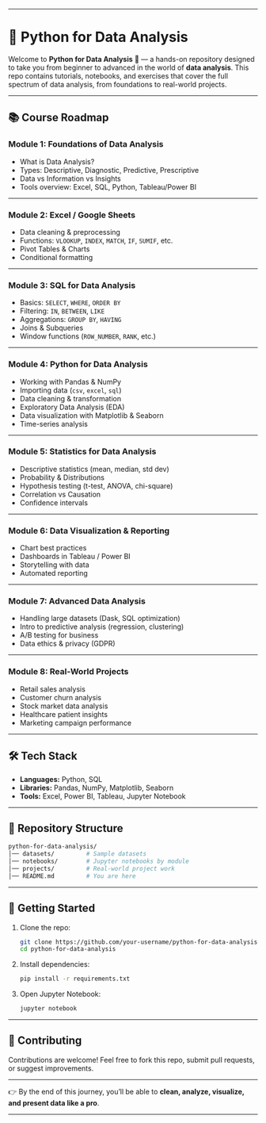 
---

# 🐍 Python for Data Analysis

Welcome to **Python for Data Analysis** 🚀 — a hands-on repository designed to take you from beginner to advanced in the world of **data analysis**. This repo contains tutorials, notebooks, and exercises that cover the full spectrum of data analysis, from foundations to real-world projects.

---

## 📚 Course Roadmap

### **Module 1: Foundations of Data Analysis**

* What is Data Analysis?
* Types: Descriptive, Diagnostic, Predictive, Prescriptive
* Data vs Information vs Insights
* Tools overview: Excel, SQL, Python, Tableau/Power BI

---

### **Module 2: Excel / Google Sheets**

* Data cleaning & preprocessing
* Functions: `VLOOKUP`, `INDEX`, `MATCH`, `IF`, `SUMIF`, etc.
* Pivot Tables & Charts
* Conditional formatting

---

### **Module 3: SQL for Data Analysis**

* Basics: `SELECT`, `WHERE`, `ORDER BY`
* Filtering: `IN`, `BETWEEN`, `LIKE`
* Aggregations: `GROUP BY`, `HAVING`
* Joins & Subqueries
* Window functions (`ROW_NUMBER`, `RANK`, etc.)

---

### **Module 4: Python for Data Analysis**

* Working with Pandas & NumPy
* Importing data (`csv`, `excel`, `sql`)
* Data cleaning & transformation
* Exploratory Data Analysis (EDA)
* Data visualization with Matplotlib & Seaborn
* Time-series analysis

---

### **Module 5: Statistics for Data Analysis**

* Descriptive statistics (mean, median, std dev)
* Probability & Distributions
* Hypothesis testing (t-test, ANOVA, chi-square)
* Correlation vs Causation
* Confidence intervals

---

### **Module 6: Data Visualization & Reporting**

* Chart best practices
* Dashboards in Tableau / Power BI
* Storytelling with data
* Automated reporting

---

### **Module 7: Advanced Data Analysis**

* Handling large datasets (Dask, SQL optimization)
* Intro to predictive analysis (regression, clustering)
* A/B testing for business
* Data ethics & privacy (GDPR)

---

### **Module 8: Real-World Projects**

* Retail sales analysis
* Customer churn analysis
* Stock market data analysis
* Healthcare patient insights
* Marketing campaign performance

---

## 🛠️ Tech Stack

* **Languages:** Python, SQL
* **Libraries:** Pandas, NumPy, Matplotlib, Seaborn
* **Tools:** Excel, Power BI, Tableau, Jupyter Notebook

---

## 📂 Repository Structure

```bash
python-for-data-analysis/
│── datasets/         # Sample datasets  
│── notebooks/        # Jupyter notebooks by module  
│── projects/         # Real-world project work  
│── README.md         # You are here  
```

---

## 🚀 Getting Started

1. Clone the repo:

   ```bash
   git clone https://github.com/your-username/python-for-data-analysis.git
   cd python-for-data-analysis
   ```
2. Install dependencies:

   ```bash
   pip install -r requirements.txt
   ```
3. Open Jupyter Notebook:

   ```bash
   jupyter notebook
   ```

---

## 🤝 Contributing

Contributions are welcome! Feel free to fork this repo, submit pull requests, or suggest improvements.


---

👉 By the end of this journey, you’ll be able to **clean, analyze, visualize, and present data like a pro**.

---

